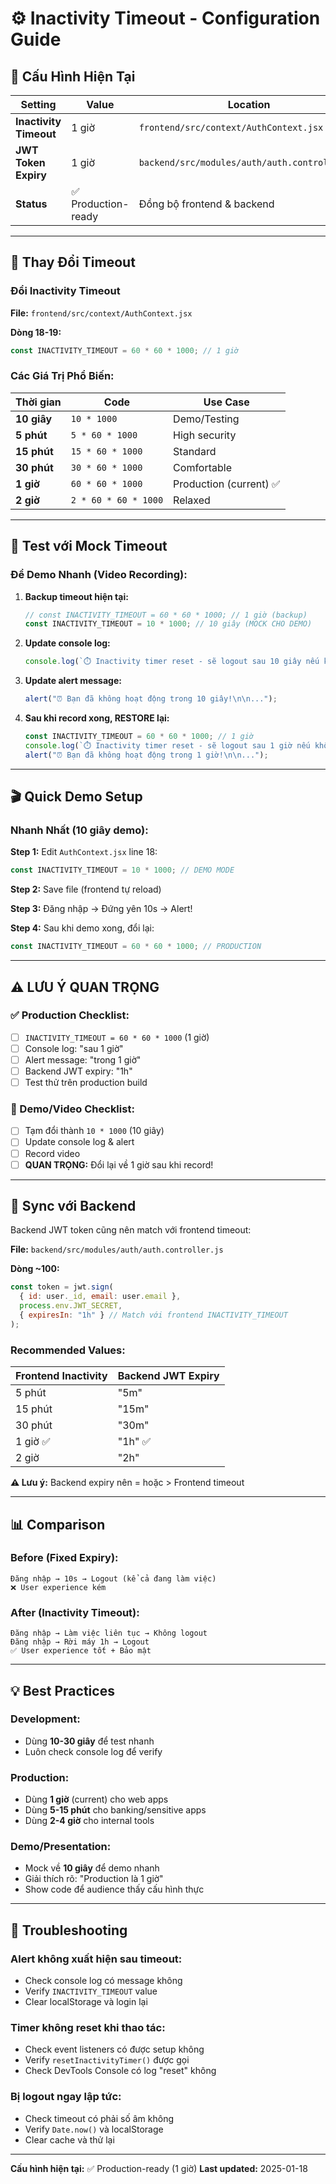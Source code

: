 # ⚙️ Inactivity Timeout - Configuration Guide

## 🎯 Cấu Hình Hiện Tại

| Setting | Value | Location |
|---------|-------|----------|
| **Inactivity Timeout** | 1 giờ | `frontend/src/context/AuthContext.jsx` |
| **JWT Token Expiry** | 1 giờ | `backend/src/modules/auth/auth.controller.js` |
| **Status** | ✅ Production-ready | Đồng bộ frontend & backend |

---

## 📝 Thay Đổi Timeout

### Đổi Inactivity Timeout

**File:** `frontend/src/context/AuthContext.jsx`

**Dòng 18-19:**
```javascript
const INACTIVITY_TIMEOUT = 60 * 60 * 1000; // 1 giờ
```

### Các Giá Trị Phổ Biến:

| Thời gian | Code | Use Case |
|-----------|------|----------|
| **10 giây** | `10 * 1000` | Demo/Testing |
| **5 phút** | `5 * 60 * 1000` | High security |
| **15 phút** | `15 * 60 * 1000` | Standard |
| **30 phút** | `30 * 60 * 1000` | Comfortable |
| **1 giờ** | `60 * 60 * 1000` | Production (current) ✅ |
| **2 giờ** | `2 * 60 * 60 * 1000` | Relaxed |

---

## 🧪 Test với Mock Timeout

### Để Demo Nhanh (Video Recording):

1. **Backup timeout hiện tại:**
   ```javascript
   // const INACTIVITY_TIMEOUT = 60 * 60 * 1000; // 1 giờ (backup)
   const INACTIVITY_TIMEOUT = 10 * 1000; // 10 giây (MOCK CHO DEMO)
   ```

2. **Update console log:**
   ```javascript
   console.log(`⏱️ Inactivity timer reset - sẽ logout sau 10 giây nếu không có hoạt động`);
   ```

3. **Update alert message:**
   ```javascript
   alert("⏰ Bạn đã không hoạt động trong 10 giây!\n\n...");
   ```

4. **Sau khi record xong, RESTORE lại:**
   ```javascript
   const INACTIVITY_TIMEOUT = 60 * 60 * 1000; // 1 giờ
   console.log(`⏱️ Inactivity timer reset - sẽ logout sau 1 giờ nếu không có hoạt động`);
   alert("⏰ Bạn đã không hoạt động trong 1 giờ!\n\n...");
   ```

---

## 🎬 Quick Demo Setup

### Nhanh Nhất (10 giây demo):

**Step 1:** Edit `AuthContext.jsx` line 18:
```javascript
const INACTIVITY_TIMEOUT = 10 * 1000; // DEMO MODE
```

**Step 2:** Save file (frontend tự reload)

**Step 3:** Đăng nhập → Đứng yên 10s → Alert!

**Step 4:** Sau khi demo xong, đổi lại:
```javascript
const INACTIVITY_TIMEOUT = 60 * 60 * 1000; // PRODUCTION
```

---

## ⚠️ LƯU Ý QUAN TRỌNG

### ✅ Production Checklist:

- [ ] `INACTIVITY_TIMEOUT = 60 * 60 * 1000` (1 giờ)
- [ ] Console log: "sau 1 giờ"
- [ ] Alert message: "trong 1 giờ"
- [ ] Backend JWT expiry: "1h"
- [ ] Test thử trên production build

### 🎥 Demo/Video Checklist:

- [ ] Tạm đổi thành `10 * 1000` (10 giây)
- [ ] Update console log & alert
- [ ] Record video
- [ ] **QUAN TRỌNG:** Đổi lại về 1 giờ sau khi record!

---

## 🔧 Sync với Backend

Backend JWT token cũng nên match với frontend timeout:

**File:** `backend/src/modules/auth/auth.controller.js`

**Dòng ~100:**
```javascript
const token = jwt.sign(
  { id: user._id, email: user.email }, 
  process.env.JWT_SECRET, 
  { expiresIn: "1h" } // Match với frontend INACTIVITY_TIMEOUT
);
```

### Recommended Values:

| Frontend Inactivity | Backend JWT Expiry |
|---------------------|-------------------|
| 5 phút | "5m" |
| 15 phút | "15m" |
| 30 phút | "30m" |
| 1 giờ ✅ | "1h" ✅ |
| 2 giờ | "2h" |

**⚠️ Lưu ý:** Backend expiry nên = hoặc > Frontend timeout

---

## 📊 Comparison

### Before (Fixed Expiry):
```
Đăng nhập → 10s → Logout (kể cả đang làm việc)
❌ User experience kém
```

### After (Inactivity Timeout):
```
Đăng nhập → Làm việc liên tục → Không logout
Đăng nhập → Rời máy 1h → Logout
✅ User experience tốt + Bảo mật
```

---

## 💡 Best Practices

### Development:
- Dùng **10-30 giây** để test nhanh
- Luôn check console log để verify

### Production:
- Dùng **1 giờ** (current) cho web apps
- Dùng **5-15 phút** cho banking/sensitive apps
- Dùng **2-4 giờ** cho internal tools

### Demo/Presentation:
- Mock về **10 giây** để demo nhanh
- Giải thích rõ: "Production là 1 giờ"
- Show code để audience thấy cấu hình thực

---

## 🐛 Troubleshooting

### Alert không xuất hiện sau timeout:
- Check console log có message không
- Verify `INACTIVITY_TIMEOUT` value
- Clear localStorage và login lại

### Timer không reset khi thao tác:
- Check event listeners có được setup không
- Verify `resetInactivityTimer()` được gọi
- Check DevTools Console có log "reset" không

### Bị logout ngay lập tức:
- Check timeout có phải số âm không
- Verify `Date.now()` và localStorage
- Clear cache và thử lại

---

**Cấu hình hiện tại:** ✅ Production-ready (1 giờ)
**Last updated:** 2025-01-18

